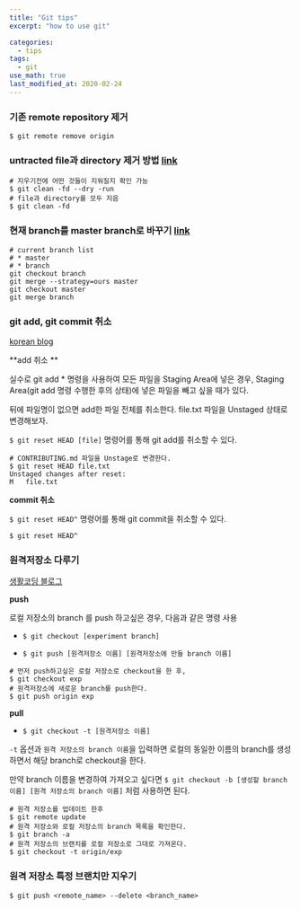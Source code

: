 ```yaml
---
title: "Git tips"
excerpt: "how to use git"

categories:
  - tips
tags:
  - git
use_math: true
last_modified_at: 2020-02-24
---
```




### 기존 remote repository 제거 

```shell 
$ git remote remove origin
```

### untracted file과 directory 제거 방법 [link](https://blog.outsider.ne.kr/1164)
```shell
# 지우기전에 어떤 것들이 지워질지 확인 가능  
$ git clean -fd --dry -run   
# file과 directory를 모두 지음
$ git clean -fd 
```



### 현재 branch를 master branch로 바꾸기 [link](http://egloos.zum.com/YSocks/v/511600)

```shell
# current branch list
# * master
# * branch
git checkout branch 
git merge --strategy=ours master
git checkout master
git merge branch 
```



### git add, git commit 취소 

[korean blog](https://gmlwjd9405.github.io/2018/05/25/git-add-cancle.html)

**add 취소 **

 실수로 git add * 명령을 사용하여 모든 파일을 Staging Area에 넣은 경우,
Staging Area(git add 명령 수행한 후의 상태)에 넣은 파일을 빼고 싶을 때가 있다.

뒤에 파일명이 없으면 add한 파일 전체를 취소한다.
file.txt 파일을 Unstaged 상태로 변경해보자.

`$ git reset HEAD [file]` 명령어를 통해 git add를 취소할 수 있다.

```shell
# CONTRIBUTING.md 파일을 Unstage로 변경한다.
$ git reset HEAD file.txt
Unstaged changes after reset:
M	file.txt
```

**commit 취소**

`$ git reset HEAD^` 명령어를 통해 git commit을 취소할 수 있다.

```shell
$ git reset HEAD^
```



### 원격저장소 다루기 

[생활코딩 블로그](https://cjh5414.github.io/get-git-remote-branch/)

**push**

 로컬 저장소의 branch 를 push 하고싶은 경우, 다음과 같은 명령 사용

* `$ git checkout [experiment branch]`

* `$ git push [원격저장소 이름] [원격저장소에 만들 branch 이름]`

```shell
# 먼저 push하고싶은 로컬 저장소로 checkout을 한 후,
$ git checkout exp
# 원격저장소에 새로운 branch를 push한다.
$ git push origin exp
```



**pull**

*  `$ git checkout -t [원격저장소 이름]`

`-t` 옵션과 `원격 저장소의 branch 이름`을 입력하면 로컬의 동일한 이름의 branch를 생성하면서 해당 branch로 checkout을 한다.

만약 branch 이름을 변경하여 가져오고 싶다면 `$ git checkout -b [생성할 branch 이름] [원격 저장소의 branch 이름]` 처럼 사용하면 된다.

```shell
# 원격 저장소를 업데이트 한후 
$ git remote update 
# 원격 저장소와 로컬 저장소의 branch 목록을 확인한다.
$ git branch -a
# 원격 저장소의 브랜치를 로컬 저장소로 그대로 가져온다.
$ git checkout -t origin/exp
```



### 원격 저장소 특정 브랜치만 지우기

```shell
$ git push <remote_name> --delete <branch_name>
```

